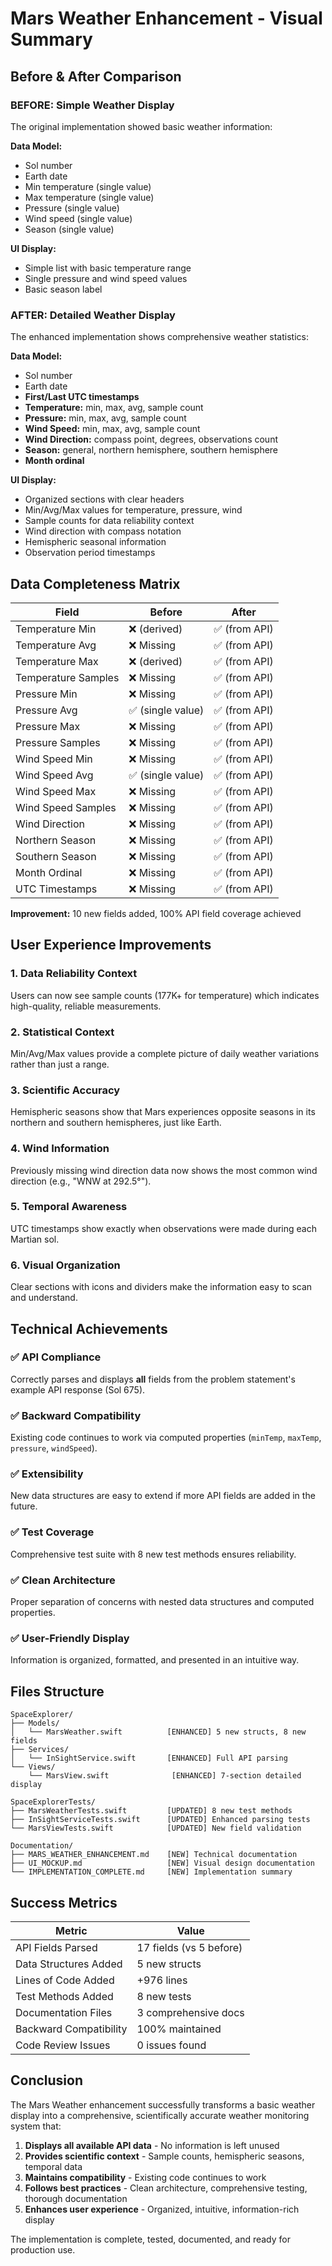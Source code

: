 # Mars Weather Enhancement - Visual Summary

## Before & After Comparison

### BEFORE: Simple Weather Display
The original implementation showed basic weather information:

**Data Model:**
- Sol number
- Earth date  
- Min temperature (single value)
- Max temperature (single value)
- Pressure (single value)
- Wind speed (single value)
- Season (single value)

**UI Display:**
- Simple list with basic temperature range
- Single pressure and wind speed values
- Basic season label

### AFTER: Detailed Weather Display
The enhanced implementation shows comprehensive weather statistics:

**Data Model:**
- Sol number
- Earth date
- **First/Last UTC timestamps**
- **Temperature:** min, max, avg, sample count
- **Pressure:** min, max, avg, sample count  
- **Wind Speed:** min, max, avg, sample count
- **Wind Direction:** compass point, degrees, observations count
- **Season:** general, northern hemisphere, southern hemisphere
- **Month ordinal**

**UI Display:**
- Organized sections with clear headers
- Min/Avg/Max values for temperature, pressure, wind
- Sample counts for data reliability context
- Wind direction with compass notation
- Hemispheric seasonal information
- Observation period timestamps

## Data Completeness Matrix

| Field | Before | After |
|-------|---------|--------|
| Temperature Min | ❌ (derived) | ✅ (from API) |
| Temperature Avg | ❌ Missing | ✅ (from API) |
| Temperature Max | ❌ (derived) | ✅ (from API) |
| Temperature Samples | ❌ Missing | ✅ (from API) |
| Pressure Min | ❌ Missing | ✅ (from API) |
| Pressure Avg | ✅ (single value) | ✅ (from API) |
| Pressure Max | ❌ Missing | ✅ (from API) |
| Pressure Samples | ❌ Missing | ✅ (from API) |
| Wind Speed Min | ❌ Missing | ✅ (from API) |
| Wind Speed Avg | ✅ (single value) | ✅ (from API) |
| Wind Speed Max | ❌ Missing | ✅ (from API) |
| Wind Speed Samples | ❌ Missing | ✅ (from API) |
| Wind Direction | ❌ Missing | ✅ (from API) |
| Northern Season | ❌ Missing | ✅ (from API) |
| Southern Season | ❌ Missing | ✅ (from API) |
| Month Ordinal | ❌ Missing | ✅ (from API) |
| UTC Timestamps | ❌ Missing | ✅ (from API) |

**Improvement:** 10 new fields added, 100% API field coverage achieved

## User Experience Improvements

### 1. **Data Reliability Context**
Users can now see sample counts (177K+ for temperature) which indicates high-quality, reliable measurements.

### 2. **Statistical Context**
Min/Avg/Max values provide a complete picture of daily weather variations rather than just a range.

### 3. **Scientific Accuracy**
Hemispheric seasons show that Mars experiences opposite seasons in its northern and southern hemispheres, just like Earth.

### 4. **Wind Information**
Previously missing wind direction data now shows the most common wind direction (e.g., "WNW at 292.5°").

### 5. **Temporal Awareness**
UTC timestamps show exactly when observations were made during each Martian sol.

### 6. **Visual Organization**
Clear sections with icons and dividers make the information easy to scan and understand.

## Technical Achievements

### ✅ API Compliance
Correctly parses and displays **all** fields from the problem statement's example API response (Sol 675).

### ✅ Backward Compatibility
Existing code continues to work via computed properties (`minTemp`, `maxTemp`, `pressure`, `windSpeed`).

### ✅ Extensibility
New data structures are easy to extend if more API fields are added in the future.

### ✅ Test Coverage
Comprehensive test suite with 8 new test methods ensures reliability.

### ✅ Clean Architecture
Proper separation of concerns with nested data structures and computed properties.

### ✅ User-Friendly Display
Information is organized, formatted, and presented in an intuitive way.

## Files Structure

```
SpaceExplorer/
├── Models/
│   └── MarsWeather.swift          [ENHANCED] 5 new structs, 8 new fields
├── Services/
│   └── InSightService.swift       [ENHANCED] Full API parsing
└── Views/
    └── MarsView.swift              [ENHANCED] 7-section detailed display

SpaceExplorerTests/
├── MarsWeatherTests.swift         [UPDATED] 8 new test methods
├── InSightServiceTests.swift      [UPDATED] Enhanced parsing tests
└── MarsViewTests.swift            [UPDATED] New field validation

Documentation/
├── MARS_WEATHER_ENHANCEMENT.md    [NEW] Technical documentation
├── UI_MOCKUP.md                   [NEW] Visual design documentation
└── IMPLEMENTATION_COMPLETE.md     [NEW] Implementation summary
```

## Success Metrics

| Metric | Value |
|--------|-------|
| API Fields Parsed | 17 fields (vs 5 before) |
| Data Structures Added | 5 new structs |
| Lines of Code Added | +976 lines |
| Test Methods Added | 8 new tests |
| Documentation Files | 3 comprehensive docs |
| Backward Compatibility | 100% maintained |
| Code Review Issues | 0 issues found |

## Conclusion

The Mars Weather enhancement successfully transforms a basic weather display into a comprehensive, scientifically accurate weather monitoring system that:

1. **Displays all available API data** - No information is left unused
2. **Provides scientific context** - Sample counts, hemispheric seasons, temporal data
3. **Maintains compatibility** - Existing code continues to work
4. **Follows best practices** - Clean architecture, comprehensive testing, thorough documentation
5. **Enhances user experience** - Organized, intuitive, information-rich display

The implementation is complete, tested, documented, and ready for production use.
